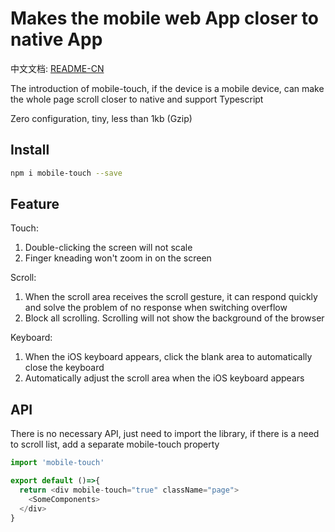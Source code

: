 # Makes the mobile web App closer to native App

中文文档: [README-CN](./README-CN.md)

The introduction of mobile-touch, if the device is a mobile device, can make the whole page scroll closer to native and support Typescript

Zero configuration, tiny, less than 1kb (Gzip)

## Install

```sh
npm i mobile-touch --save
```

## Feature

Touch:

1. Double-clicking the screen will not scale
2. Finger kneading won't zoom in on the screen

Scroll:

1. When the scroll area receives the scroll gesture, it can respond quickly and solve the problem of no response when switching overflow
2. Block all scrolling. Scrolling will not show the background of the browser

Keyboard:

1. When the iOS keyboard appears, click the blank area to automatically close the keyboard
2. Automatically adjust the scroll area when the iOS keyboard appears

## API

There is no necessary API, just need to import the library, if there is a need to scroll list, add a separate mobile-touch property

```js
import 'mobile-touch'

export default ()=>{
  return <div mobile-touch="true" className="page">
    <SomeComponents>
  </div>
}

```

